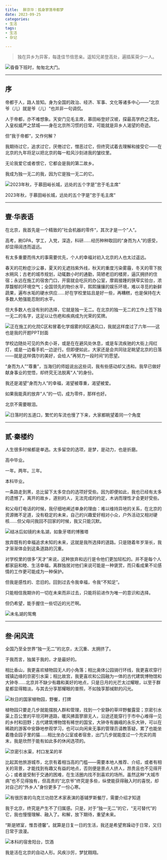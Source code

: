 ```yaml
---
title:  醉京华：孤身寥落帝都梦
date: 2023-09-25
categories:
- 生活
tags:
- 生活
- 杂记

---
```



> 独在异乡为异客，每逢佳节倍思亲。遥知兄弟登高处，遍插茱萸少一人。
> 

![昏昏下班时，匆匆北大门。](https://raw.githubusercontent.com/DF-Master/yidapicbed/main/2023/202311/202311BJLOG/202311BJLOG00.jpg)


---
<!--more-->

## 序

帝都于人，路人皆知。身为全国的政治、经济、军事、文化等诸多中心——”北京爷（儿）就是爷（儿）“也并非一句调侃。

人于帝都，亦不难想象。天安门见毛主席，慕田峪登好汉坡，探最高学府之清北，入皇权威严之禁城——身在北京所习惯的日常，可能就是异乡人渴望的奇迹。

但”我于帝都“，又作何解？

我期待过它，追求过它，厌倦过它，憎恶过它，但终究试着去理解和接受它——在北京的九年将足以把北京的每一粒风沙刻进我的皱纹里。

无论我爱它或者恨它，它都会是我的第二故乡。

我成为独一无二的我，因为它是独一无二的它。

![2023年秋，于慕田峪长城，远处的五个字是”忠于毛主席“](https://raw.githubusercontent.com/DF-Master/yidapicbed/main/2023/202311/202311BJLOG/202311BJLOG01.jpg)

2023年秋，于慕田峪长城，远处的五个字是”忠于毛主席“

---

## 壹·华表语

在北京，我首先是一个精致的”社会机器的零件“，其次才是一个”人”。

高考，刷GPA，学工，入党，深造，科研……经历种种取回的“身而为人”的感受，却显得阔违而遥远。

有太多重要而伟大的事需要优先，个人的幸福对初入北京的人也太过遥远。

春天的花粉症沙尘暴，夏天的无遮挡紫外线，秋天的重度污染雾霾，冬天的零下脱水朔风；古老的城市规划，动辄数小时的通勤，简陋老旧的楼房，逼仄拥挤的住宿；永远在施工的宿舍门口，开窗就会吃灰的办公室，摩肩接踵的狭窄实验台，浓厚馥郁的环境空气；全国领先的物价水平，熙熙攘攘的娱乐环境，难以寻觅的新鲜蔬果，遍布水垢的硬水供应……好在学校里姑且是好一些，再糟糕，也是保持在大多数人勉强能忍耐的水平。

但大多数人也没有别的选择，它就是独一无二。在北京的独一无二的工作上签下独一无二的名字，这足以让伤疤和疾病成为光荣的奖牌。

![正在施工的化院C区和冒着化学烟雾的B区通风口，我就这样度过了六年——这也是我的开题PPT封面](https://raw.githubusercontent.com/DF-Master/yidapicbed/main/2023/202311/202311BJLOG/202311BJLOG01.jpg)

学校边随处可见的外卖小哥，或是在在避风处休息，或是车流疾驰的大街上闯红灯，或是一边看手机一边逆行。但即便如此，大家还是会共同驻足眺望北京的日落——就是这样偶尔的美好，会给人“再努力一段时间”的愿望。

“身而为人”“尊重”，当海归的师姐说出这些词，我有些感动却又违和。我早已做好献身事业的觉悟，却终究无法脱离“人”的身份。

我还是渴望“身而为人”的幸福，渴望被尊重，渴望被爱。

如果我能真的放弃“人”的一切，成为零件，那样也好。

北京不需要眼泪。

![日落时的五道口，繁忙的车流也慢了下来，大家都眺望着同一个角度](https://raw.githubusercontent.com/DF-Master/yidapicbed/main/2023/202311/202311BJLOG/202311BJLOG02.jpg)

---

## 贰·秦楼约

人生很多时候都是单选。太多留空的选项，是梦，是动力，也是折磨。

高中毕业。

一年。两年。三年。

本科毕业。

一条路走到黑，总比留下太多空白的选项好受些。因为即便如此，我也已经有太多的遗憾了。离开的故乡，道别的人，无法完成的约定，木讷而理性才会更好受些。

和父母打电话的时候，我仔细地阐述单身的理由：难以维持异地的关系，在北京的资源微不足道，没有稳定的未来，自己的兴趣爱好相对小众，户外活动又相对硬核……但父母问我回不回家的时候，我又只能沉默。

![结冰后如镜的未名湖，如象牙塔的博雅塔](https://raw.githubusercontent.com/DF-Master/yidapicbed/main/2023/202311/202311BJLOG/202311BJLOG03.jpg)



放弃既有的幸福追求未知的未来，这就是我所选择的道路。只是随着年岁渐长，我才渐渐体会到这条道路的沉重。

对学校里的很多“天才”来说，这种放弃和远行是令他们更加轻松的。并不是每个人都家庭和睦、生活幸福，离群独居对他们来说可能是一种褒赏，而只看成果不论感情的工作更可能成为一种保护。

但我是感性的、恋旧的。回到过去令我幸福，令我“不知足”。

只能相信我期许的一切在未来而非过去，只能将前进作为唯一的意识和选择。

但仍希望，能手握住一些切近的光芒啊。

![未名湖的鸳鸯](https://raw.githubusercontent.com/DF-Master/yidapicbed/main/2023/202311/202311BJLOG/202311BJLOG04.jpg)



---

## 叁·闲风流

全国乃至全世界“独一无二”的北京，太沉重、太拥挤了。

于我而言，独属于我的，才是最好的。

相比香山，我更喜欢植物园无人的小角落；相比奥体公园骑行环线，我更喜欢穿行城镇边缘的京密引水渠；相比故宫，我更喜欢和公园融为一体的古代建筑博物馆和大钟寺……北京并不缺少有趣和美好的地点，只是日月的光芒太过耀眼，以至于群星都显得黯淡。与其去分享那耀眼的普照，不如独享那缄默的闪光。

![秋日的国家植物园，野餐，打牌](https://raw.githubusercontent.com/DF-Master/yidapicbed/main/2023/202311/202311BJLOG/202311BJLOG05.jpg)



植物园只要走几步就能摆脱人群和管理，找到一个安静的草坪野餐露营；京密引水渠上百公里的平坦河畔道路，暖风拂面寥廓无人，沿途还能穿行于市中心难得一见的乡村和田野；古代建筑博物馆有稀世的国宝，大钟寺有巍峨的永乐大钟，可以在稀疏的游客中安静地参观学习，也可以向闲来无事的管理员请教答疑，累了也能坐着撸会园子里的猫……相比坐办公室或者宿舍，出门几步就能度过一个充实的周末，我是欣然于能有如此多的休闲选项的。

![京密引水渠，村口发呆的羊](https://raw.githubusercontent.com/DF-Master/yidapicbed/main/2023/202311/202311BJLOG/202311BJLOG06.jpg)



比起其他旅游城市，北京有着相当高的门槛——需要本地人推荐、介绍，或者有相关的背景，才能找到有趣又有益的地点，否则便是景点人挤人，昂贵且也不见得开心；或者是受制于交通的困难，在生活圈内找不到喜欢的场所。虽然这种“大城市病”也不见得独有，但高贵的“北京爷”终究是多些，纵使能获得融入时的喜悦，却对自己的“外乡人”身份更多了一份心寒。

![有很厉害的乌克兰功勋艺术家表演的基辅罗斯餐厅，需要介绍才知道](https://raw.githubusercontent.com/DF-Master/yidapicbed/main/2023/202311/202311BJLOG/202311BJLOG07.jpg)


我于北京，终究是产生不了归属感。只是，对于“独一无二”的它，“无可替代”的它，我也慢慢理解、融入了。和解，放下期待，重望未来。

“斯是陋室，惟吾德馨”。就算是日复一日的生活，我还是希望育躁动于日常，又归日常于浪漫。

![本科的宿舍阳台，饮酒](https://raw.githubusercontent.com/DF-Master/yidapicbed/main/2023/202311/202311BJLOG/202311BJLOG08.jpg)


我是活在北京的自动人形。风疾沙厉，梦犹翱翔。